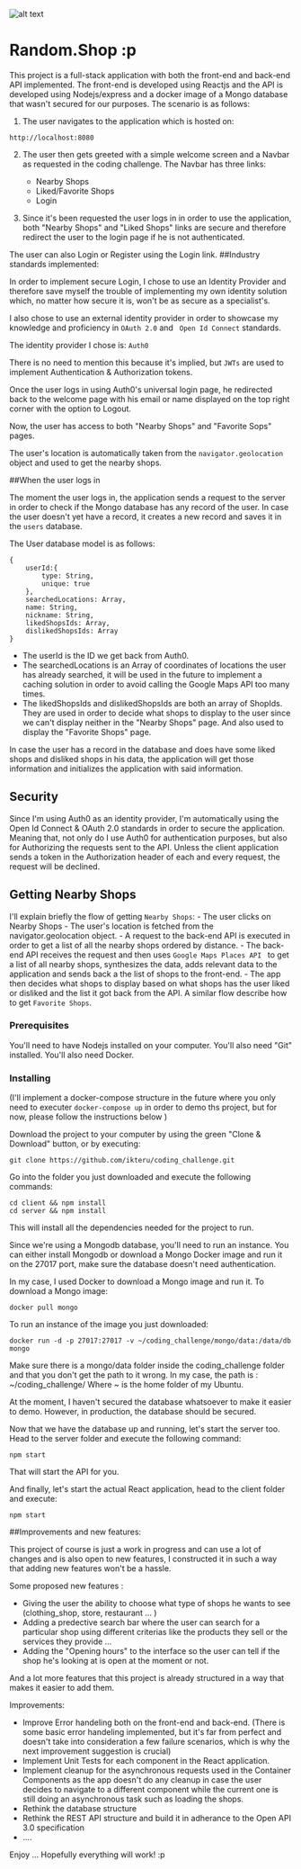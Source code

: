 ![alt text](http://i.imgur.com/fU4Q6bY.png)
# Random.Shop :p 

This project is a full-stack application with both the front-end and back-end API implemented.
The front-end is developed using Reactjs and the API is developed using Nodejs/express and a docker image of a Mongo database that wasn't secured for our purposes.
The scenario is as follows:

1. The user navigates to the application which is hosted on:
```
http://localhost:8080
```
2. The user then gets greeted with a simple welcome screen and a Navbar as requested in the coding challenge.
The Navbar has three links:

    - Nearby Shops
    - Liked/Favorite Shops
    - Login
    
3. Since it's been requested the user logs in in order to use the application, both "Nearby Shops" and "Liked Shops" links are secure and therefore redirect the user to the login page if he is not authenticated.

The user can also Login or Register using the Login link.
##Industry standards implemented:

In order to implement secure Login, I chose to use an Identity Provider and therefore save myself the trouble of implementing my own identity solution which, no matter how secure it is, won't be as secure as a specialist's.

I also chose to use an external identity provider in order to showcase my knowledge and proficiency in ``` OAuth 2.0 ``` and ``` Open Id Connect``` standards. 

The identity provider I chose is: ```Auth0```

There is no need to mention this because it's implied, but ```JWTs``` are used to implement Authentication & Authorization tokens.

Once the user logs in using Auth0's universal login page, he redirected back to the welcome page with his email or name displayed on the top right corner with the option to Logout.

Now, the user has access to both "Nearby Shops" and "Favorite Sops" pages.

The user's location is automatically taken from the ```navigator.geolocation``` object and used to get the nearby shops.

##When the user logs in

The moment the user logs in, the application sends a request to the server in order to check if the Mongo database has any record of the user. In case the user doesn't yet have a record, it creates a new record and saves it in the ```users``` database.

The User database model is as follows: 

```
{
    userId:{
        type: String,
        unique: true
    },
    searchedLocations: Array,
    name: String,
    nickname: String,
    likedShopsIds: Array,
    dislikedShopsIds: Array
}
```
- The userId is the ID we get back from Auth0. 
- The searchedLocations is an Array of coordinates of locations the user has already searched, it will be used in the future to implement a caching solution in order to avoid calling the Google Maps API too many times.
- The likedShopsIds and dislikedShopsIds are both an array of ShopIds. They are used in order to decide what shops to display to the user since we can't display neither in the "Nearby Shops" page. And also used to display the "Favorite Shops" page.

In case the user has a record in the database and does have some liked shops and disliked shops in his data, the application will get those information and initializes the application with said information.

## Security

Since I'm using Auth0 as an identity provider, I'm automatically using the Open Id Connect & OAuth 2.0 standards in order to secure the application.
Meaning that, not only do I use Auth0 for authentication purposes, but also for Authorizing the requests sent to the API.
Unless the client application sends a token in the Authorization header of each and every request, the request will be declined.

## Getting Nearby Shops

I'll explain briefly the flow of getting ```Nearby Shops```:
    - The user clicks on Nearby Shops
    - The user's location is fetched from the navigator.geolocation object.
    - A request to the back-end API is executed in order to get a list of all the nearby shops 
      ordered by distance.
    - The back-end API receives the request and then uses ```Google Maps Places API ``` to get a list of all nearby shops, synthesizes the data, adds relevant data to the application and sends back a the list of shops to the front-end.
    - The app then decides what shops to display based on what shops has the user liked or disliked and the list it got back from the API.
A similar flow describe how to get ```Favorite Shops```.

### Prerequisites

You'll need to have Nodejs installed on your computer. You'll also need "Git" installed.
You'll also need Docker.

### Installing


(I'll implement a docker-compose structure in the future where you only need to executer ```docker-compose up``` in order to demo ths project, but for now, please follow the instructions below )

Download the project to your computer by using the green "Clone & Download" button, or by executing:
```
git clone https://github.com/ikteru/coding_challenge.git
```
Go into the folder you just downloaded and execute the following commands:

```
cd client && npm install
cd server && npm install 
```
This will install all the dependencies needed for the project to run.

Since we're using a Mongodb database, you'll need to run an instance. You can either install Mongodb or download a Mongo Docker image and run it on the 27017 port, make sure the database doesn't need authentication.

In my case, I used Docker to download a Mongo image and run it.
To download a Mongo image:

```
docker pull mongo
```
To run an instance of the image you just downloaded:
```
docker run -d -p 27017:27017 -v ~/coding_challenge/mongo/data:/data/db mongo
```
Make sure there is a mongo/data folder inside the coding_challenge folder and that you don't get the path to it wrong.
In my case, the path is : ~/coding_challenge/
Where ~ is the home folder of my Ubuntu.

At the moment, I haven't secured the database whatsoever to make it easier to demo. 
However, in production, the database should be secured.

Now that we have the database up and running, let's start the server too.
Head to the server folder and execute the following command:
```
npm start
```
That will start the API for you.

And finally, let's start the actual React application, head to the client folder and execute:
```
npm start
```

##Improvements and new features:

This project of course is just a work in progress and can use a lot of changes and is also open to new features, I constructed it in such a way that adding new features won't be a hassle.

Some proposed new features : 
- Giving the user the ability to choose what type of shops he wants to see (clothing_shop, store, restaurant ... )
- Adding a predective search bar where the user can search for a particular shop using different criterias like the products they sell or the services they provide ...
- Adding the "Opening hours" to the interface so the user can tell if the shop he's looking at is open at the moment or not.

And a lot more features that this project is already structured in a way that makes it easier to add them.

Improvements: 
- Improve Error handeling both on the front-end and back-end. (There is some basic error handeling implemented, but it's far from perfect and doesn't take into consideration a few failure scenarios, which is why the next improvement suggestion is crucial)
- Implement Unit Tests for each component in the React application.
- Implement cleanup for the asynchronous requests used in the Container Components as the app doesn't do any cleanup in case the user decides to navigate to a different component while the current one is still doing an asynchronous task such as loading the shops. 
- Rethink the database structure 
- Rethink the REST API structure and build it in adherance to the Open API 3.0 specification
- ....

Enjoy ... Hopefully everything will work! :p 

